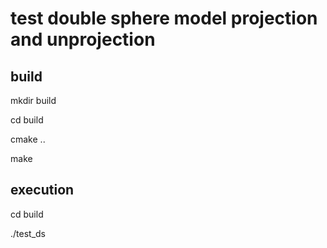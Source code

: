 # test double sphere model projection and unprojection

## build
mkdir build

cd build

cmake ..

make

## execution
cd build

./test_ds
